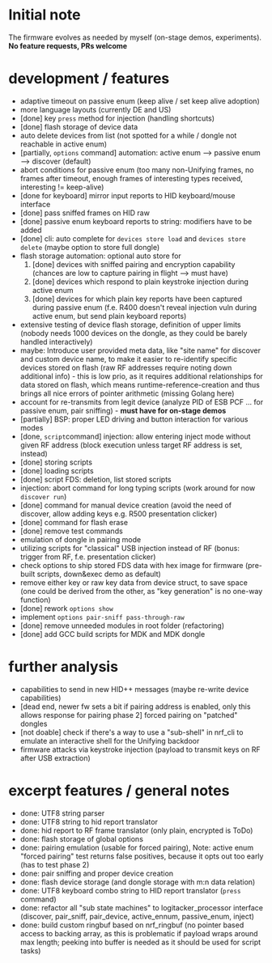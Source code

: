 # Initial note

The firmware evolves as needed by myself (on-stage demos, experiments). **No feature requests, PRs welcome**

# development / features
- adaptive timeout on passive enum (keep alive / set keep alive adoption)
- more language layouts (currently DE and US)
- [done] key `press` method for injection (handling shortcuts)
- [done] flash storage of device data
- auto delete devices from list (not spotted for a while / dongle not reachable in active enum)
- [partially, `options` command] automation: active enum --> passive enum --> discover (default)
- abort conditions for passive enum (too many non-Unifying frames, no frames after timeout, enough frames of interesting types received, interesting != keep-alive)
- [done for keyboard] mirror input reports to HID keyboard/mouse interface
- [done] pass sniffed frames on HID raw
- [done] passive enum keyboard reports to string: modifiers have to be added
- [done] cli: auto complete for `devices store load` and `devices store delete` (maybe option to store full dongle)
- flash storage automation: optional auto store for
    1) [done] devices with sniffed pairing and encryption capability (chances are low to capture pairing in flight --> must have)
    2) [done] devices which respond to plain keystroke injection during active enum
    3) [done] devices for which plain key reports have been captured during passive enum (f.e. R400 doesn't reveal injection vuln during active enum, but send plain keyboard reports)
- extensive testing of device flash storage, definition of upper limits (nobody needs 1000 devices on the dongle, as they could be barely handled interactively)
- maybe: Introduce user provided meta data, like "site name" for discover and custom device name, to make it easier to re-identify specific devices stored on flash
(raw RF addresses require noting down additional info) - this is low prio, as it requires additional relationships for data stored on flash, which means runtime-reference-creation
and thus brings all nice errors of pointer arithmetic (missing Golang here)
- account for re-transmits from legit device (analyze PID of ESB PCF ... for passive enum, pair sniffing) - **must have for on-stage demos**
- [partially] BSP: proper LED driving and button interaction for various modes
- [done, `script`command] injection: allow entering inject mode without given RF address (block execution unless target RF address is set, instead)
- [done] storing scripts
- [done] loading scripts
- [done] script FDS: deletion, list stored scripts
- injection: abort command for long typing scripts (work around for now `discover run`)
- [done] command for manual device creation (avoid the need of discover, allow adding keys e.g. R500 presentation clicker)
- [done] command for flash erase
- [done] remove test commands
- emulation of dongle in pairing mode
- utilizing scripts for "classical" USB injection instead of RF (bonus: trigger from RF, f.e. presentation clicker)
- check options to ship stored FDS data with hex image for firmware (pre-built scripts, down&exec demo as default)
- remove either key or raw key data from device struct, to save space (one could be derived from the other, as "key generation" is no one-way function)
- [done] rework `options show`
- implement `options pair-sniff pass-through-raw`
- [done] remove unneeded modules in root folder (refactoring)
- [done] add GCC build scripts for MDK and MDK dongle

# further analysis
- capabilities to send in new HID++ messages (maybe re-write device capabilities)
- [dead end, newer fw sets a bit if pairing address is enabled, only this allows response for pairing phase 2] forced pairing on "patched" dongles
- [not doable] check if there's a way to use a "sub-shell" in nrf_cli to emulate an interactive shell for the Unifying backdoor
- firmware attacks via keystroke injection (payload to transmit keys on RF after USB extraction)

# excerpt features / general notes
- done: UTF8 string parser
- done: UTF8 string to hid report translator
- done: hid report to RF frame translator (only plain, encrypted is ToDo)
- done: flash storage of global options
- done: pairing emulation (usable for forced pairing), Note: active enum "forced pairing" test returns false positives, because it opts out too early (has to test phase 2)
- done: pair sniffing and proper device creation
- done: flash device storage (and dongle storage with m:n data relation)
- done: UTF8 keyboard combo string to HID report translator (`press` command)
- done: refactor all "sub state machines" to logitacker_processor interface (discover, pair_sniff, pair_device, active_ennum, passive_enum, inject)
- done: build custom ringbuf based on nrf_ringbuf (no pointer based access to backing array, as this is problematic if
payload wraps around max length; peeking into buffer is needed as it should be used for script tasks)
